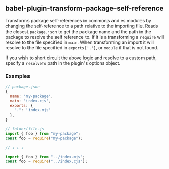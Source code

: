 ## babel-plugin-transform-package-self-reference

Transforms package self-references in commonjs and es modules by changing the self-reference to a path relative to the importing file. Reads the closest `package.json` to get the package name and the path in the package to resolve the self reference to. If it is a transforming a `require` will resolve to the file specified in `main`. When transforming an import it will resolve to the file specified in `exports['.']`, or `module` if that is not found.

If you wish to short circuit the above logic and resolve to a custom path, specify a `resolveTo` path in the plugin's options object.

### Examples
```js
// package.json
{
  name: 'my-package',
  main: 'index.cjs',
  exports: {
    ".": 'index.mjs'
  },
}
```

```js
// folder/file.js
import { foo } from "my-package";
const foo = require("my-package");

// ↓ ↓ ↓

import { foo } from "../index.mjs";
const foo = require("../index.cjs");
```